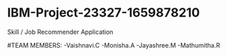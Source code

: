 # IBM-Project-23327-1659878210
Skill / Job Recommender Application
  
  
  #TEAM MEMBERS:
            -Vaishnavi.C
             -Monisha.A
             -Jayashree.M
             -Mathumitha.R

